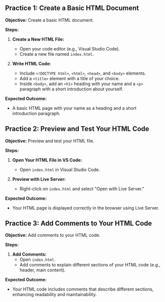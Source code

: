 ## **Practice 1: Create a Basic HTML Document**

**Objective:** Create a basic HTML document.

**Steps:**

1.  **Create a New HTML File:**
    
    -   Open your code editor (e.g., Visual Studio Code).
    -   Create a new file named `index.html`.
2.  **Write HTML Code:**
    
    -   Include `<!DOCTYPE html>`, `<html>`, `<head>`, and `<body>` elements.
    -   Add a `<title>` element with a title of your choice.
    -   Inside `<body>`, add an `<h1>` heading with your name and a `<p>` paragraph with a short introduction about yourself.

**Expected Outcome:**

-   A basic HTML page with your name as a heading and a short introduction paragraph.

## **Practice 2: Preview and Test Your HTML Code**

**Objective:** Preview and test your HTML file.

**Steps:**

1.  **Open Your HTML File in VS Code:**
    
    -   Open `index.html` in Visual Studio Code.
2.  **Preview with Live Server:**
    
    -   Right-click on `index.html` and select "Open with Live Server."

**Expected Outcome:**

-   Your HTML page is displayed correctly in the browser using Live Server.

## **Practice 3: Add Comments to Your HTML Code**

**Objective:** Add comments to your HTML code.

**Steps:**

1.  **Add Comments:**
    -   Open `index.html`.
    -   Add comments to explain different sections of your HTML code (e.g., header, main content).

**Expected Outcome:**

-   Your HTML code includes comments that describe different sections, enhancing readability and maintainability.
<!--stackedit_data:
eyJoaXN0b3J5IjpbLTEwODcyMDAyOTddfQ==
-->